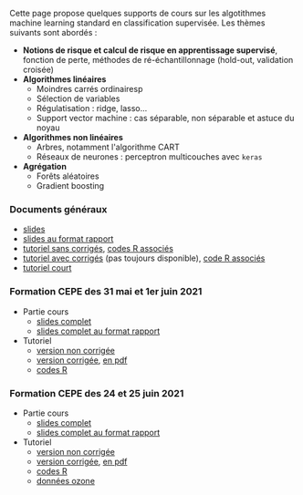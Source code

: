 Cette page propose quelques supports de cours sur les algotithmes machine learning standard en classification supervisée. Les thèmes suivants sont abordés :

- **Notions de risque et calcul de risque en apprentissage supervisé**, fonction de perte, méthodes de ré-échantillonnage (hold-out, validation croisée) 
- **Algorithmes linéaires**
    - Moindres carrés ordinairesp
    - Sélection de variables
    - Régulatisation : ridge, lasso...
    - Support vector machine : cas séparable, non séparable et astuce du noyau
- **Algorithmes non linéaires**
    - Arbres, notamment l'algorithme CART
    - Réseaux de neurones : perceptron multicouches avec `keras`
- **Agrégation**
    - Forêts aléatoires 
    - Gradient boosting



### Documents généraux

- [slides](cours.pdf)
- [slides au format rapport](cours_article.pdf)
- [tutoriel sans corrigés](https://lrouviere.github.io/TUTO_ML/), [codes R associés](codes_sans_cor.R)
- [tutoriel avec corrigés](https://lrouviere.github.io/TUTO_ML/correction/) (pas toujours disponible), [code R associés](codes_avec_cor.R)
- [tutoriel court](tuto_court_ml.html)


### Formation CEPE des 31 mai et 1er juin 2021

- Partie cours
    - [slides complet](cours_cepe.pdf)
    - [slides complet au format rapport](cours_cepe_article.pdf)
- Tutoriel
    - [version non corrigée](tuto_court_ml_sans_correc.html)
    - [version corrigée](tuto_court_ml_avec_correc.html), [en pdf](tuto_court_ml.pdf)
    - [codes R](tuto_court_ml.R)
    
### Formation CEPE des 24 et 25 juin 2021

- Partie cours
    - [slides complet](cours_cepe_intro_ml.pdf)
    - [slides complet au format rapport](cours_article_cepe_intro_ml.pdf)
- Tutoriel
    - [version non corrigée](tuto_court_intro_ml.html)
    - [version corrigée](tuto_court_intro_ml_avec_correc.html), [en pdf](tuto_court_intro_ml_avec_correc.pdf)
    - [codes R](tuto_court_intro_ml.R)
    - [données ozone](ozone.txt)


